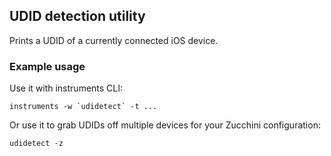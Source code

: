 UDID detection utility
----------------------
Prints a UDID of a currently connected iOS device.  

### Example usage

Use it with instruments CLI:

```
instruments -w `udidetect` -t ...
```

Or use it to grab UDIDs off multiple devices for your Zucchini configuration:

```
udidetect -z
``` 